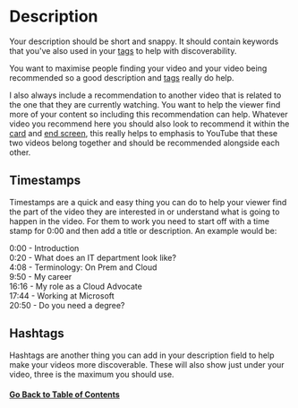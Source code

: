 # Description

Your description should be short and snappy.  It should contain keywords that you've also used in your [tags](https://github.com/weeyin83/youtube-video-success/blob/main/tags/readme.md) to help with discoverability. 

You want to maximise people finding your video and your video being recommended so a good description and [tags](https://github.com/weeyin83/youtube-video-success/blob/main/tags/readme.md) really do help.

I also always include a recommendation to another video that is related to the one that they are currently watching. You want to help the viewer find more of your content so including this recommendation can help.  Whatever video you recommend here you should also look to recommend it within the [card](https://github.com/weeyin83/youtube-video-success/blob/main/card/readme.md) and [end screen](https://github.com/weeyin83/youtube-video-success/blob/main/endscreen/readme.md), this really helps to emphasis to YouTube that these two videos belong together and should be recommended alongside each other. 

## Timestamps

Timestamps are a quick and easy thing you can do to help your viewer find the part of the video they are interested in or understand what is going to happen in the video.  For them to work you need to start off with a time stamp for 0:00 and then add a title or description.  An example would be: 

0:00 - Introduction</br>
0:20 - What does an IT department look like?</br>
4:08 - Terminology: On Prem and Cloud</br>
9:50 - My career</br>
16:16 - My role as a Cloud Advocate</br>
17:44 - Working at Microsoft</br>
20:50 - Do you need a degree?</br>

## Hashtags

Hashtags are another thing you can add in your description field to help make your videos more discoverable.  These will also show just under your video, three is the maximum you should use. 

#### [Go Back to Table of Contents](https://github.com/weeyin83/youtube-video-success/blob/main/README.md)
